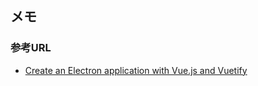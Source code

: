 ## メモ
### 参考URL
- [Create an Electron application with Vue.js and Vuetify](https://medium.com/@bromix/electron-application-with-vue-js-and-vuetify-f2a1f9c749b8)